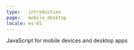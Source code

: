 ```yaml
---
type:   introduction
page:   mobile_desktop
locale: es-ES
---
```


JavaScript for mobile devices and desktop apps